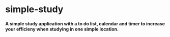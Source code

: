 # simple-study

#### A simple study application with a to do list, calendar and timer to increase your efficieny when studying in one simple location.